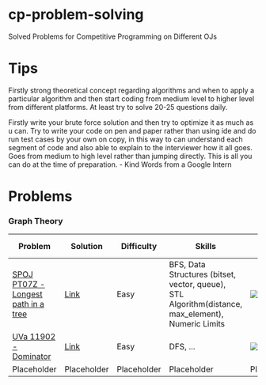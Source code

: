 # cp-problem-solving
Solved Problems for Competitive Programming on Different OJs

# Tips
Firstly strong theoretical concept regarding algorithms and when to apply a particular algorithm and then start coding from medium level to higher level  from different platforms. At least try to solve 20-25 questions daily. 

Firstly write your brute force solution and then try to optimize it as much as u can. Try to write your code on pen and paper rather than using ide and do run test cases by your own on copy, in this way to can understand each segment of code and also able to explain to the interviewer how it all goes. Goes from medium to high level rather than jumping directly. This is all you can do at the time of preparation.                    - Kind Words from a Google Intern

# Problems
### Graph Theory
| Problem | Solution | Difficulty | Skills| Build Status |
|-|-|-|-|-|
| [SPOJ PT07Z - Longest path in a tree](https://www.spoj.com/problems/PT07Z/) | [Link](./SPOJ_PT07Z.cpp) | Easy | BFS, Data Structures (bitset, vector, queue), STL Algorithm(distance, max_element), Numeric Limits | ![](https://github.com/ShayekhBinIslam/cp-problem-solving/workflows/SPOJ_PT07Z/badge.svg) |
| [UVa 11902 - Dominator](https://onlinejudge.org/index.php?option=onlinejudge&Itemid=8&page=show_problem&problem=3053) | [Link](./uva_11902_dominator.cpp) | Easy | DFS, ... |  ![](https://github.com/ShayekhBinIslam/cp-problem-solving/workflows/uva_11902_dominator/badge.svg)  |
| Placeholder | Placeholder | Placeholder | Placeholder | Placeholder |
